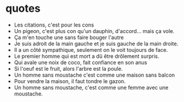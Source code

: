 # quotes
- Les citations, c'est pour les cons
- Un pigeon, c'est plus con qu'un dauphin, d'accord... mais ça vole.
- Ça m'en touche une sans faire bouger l'autre
- Je suis adroit de la main gauche et je suis gauche de la main droite.
- Il a un côté sympathique, seulement on le voit toujours de face.
- Le premier homme qui est mort a dû être drôlement surpris.
- Qui avale une noix de coco, fait confiance en son anus
- Si l'oeuf est le fruit, alors l'arbre est la poule.
- Un homme sans moustache c'est comme une maison sans balcon
- Pour vendre la maison, il faut tondre le gazon.
- Un homme sans moustache, c'est comme une femme avec une moustache.